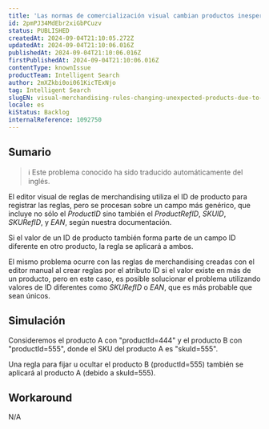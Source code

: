```yaml
---
title: 'Las normas de comercialización visual cambian productos inesperados debido a identificaciones contradictorias.'
id: 2pmPJ34MdEbr2xiGbPCuzv
status: PUBLISHED
createdAt: 2024-09-04T21:10:05.272Z
updatedAt: 2024-09-04T21:10:06.016Z
publishedAt: 2024-09-04T21:10:06.016Z
firstPublishedAt: 2024-09-04T21:10:06.016Z
contentType: knownIssue
productTeam: Intelligent Search
author: 2mXZkbi0oi061KicTExNjo
tag: Intelligent Search
slugEN: visual-merchandising-rules-changing-unexpected-products-due-to-conflicting-ids
locale: es
kiStatus: Backlog
internalReference: 1092750
---
```


## Sumario

>ℹ️ Este problema conocido ha sido traducido automáticamente del inglés.


El editor visual de reglas de merchandising utiliza el ID de producto para registrar las reglas, pero se procesan sobre un campo más genérico, que incluye no sólo el _ProductID_ sino también el _ProductRefID_, _SKUID_, _SKURefID_, y _EAN_, según nuestra documentación.

Si el valor de un ID de producto también forma parte de un campo ID diferente en otro producto, la regla se aplicará a ambos.


El mismo problema ocurre con las reglas de merchandising creadas con el editor manual al crear reglas por el atributo ID si el valor existe en más de un producto, pero en este caso, es posible solucionar el problema utilizando valores de ID diferentes como _SKURefID_ o _EAN_, que es más probable que sean únicos.



## Simulación


Consideremos el producto A con "productId=444" y el producto B con "productId=555", donde el SKU del producto A es "skuId=555".

Una regla para fijar u ocultar el producto B (productId=555) también se aplicará al producto A (debido a skuId=555).



## Workaround


N/A





